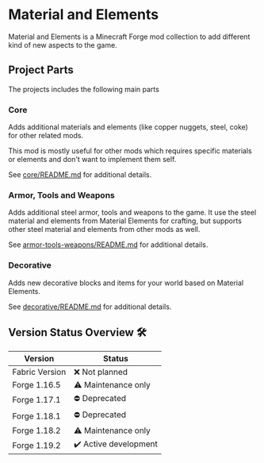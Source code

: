 # Material and Elements

Material and Elements is a Minecraft Forge mod collection to add different kind of new aspects to the game.

## Project Parts

The projects includes the following main parts

### Core

Adds additional materials and elements (like copper nuggets, steel, coke) for other related mods.

This mod is mostly useful for other mods which requires specific materials or elements and don't want to implement them self.

See [core/README.md](core/README.md) for additional details.

### Armor, Tools and Weapons

Adds additional steel armor, tools and weapons to the game.
It use the steel material and elements from Material Elements for crafting, but supports other steel material and elements from other mods as well.

See [armor-tools-weapons/README.md](armor-tools-weapons/README.md) for additional details.

### Decorative

Adds new decorative blocks and items for your world based on Material Elements.

See [decorative/README.md](decorative/README.md) for additional details.

## Version Status Overview 🛠️

| Version        | Status                |
| -------------- | --------------------- |
| Fabric Version | ❌ Not planned        |
| Forge 1.16.5   | ⚠️ Maintenance only   |
| Forge 1.17.1   | ⛔️ Deprecated        |
| Forge 1.18.1   | ⛔️ Deprecated        |
| Forge 1.18.2   | ⚠️ Maintenance only   |
| Forge 1.19.2   | ✔️ Active development |
